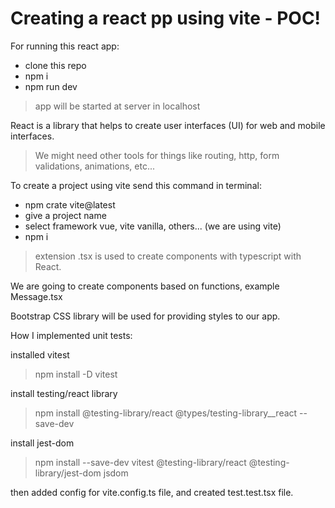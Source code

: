 # Creating a react pp using vite - POC!

For running this react app:

- clone this repo
- npm i
- npm run dev

> app will be started at server in localhost

React is a library that helps to create user interfaces (UI) for web and mobile interfaces.

> We might need other tools for things like routing, http, form validations, animations, etc...

To create a project using vite send this command in terminal:

- npm crate vite@latest
- give a project name
- select framework vue, vite vanilla, others... (we are using vite)
- npm i

> extension .tsx is used to create components with typescript with React.

We are going to create components based on functions, example Message.tsx

Bootstrap CSS library will be used for providing styles to our app.

How I implemented unit tests:

installed vitest

> npm install -D vitest

install testing/react library

> npm install @testing-library/react @types/testing-library\_\_react --save-dev

install jest-dom

> npm install --save-dev vitest @testing-library/react @testing-library/jest-dom jsdom

then added config for vite.config.ts file, and created test.test.tsx file.
